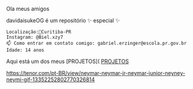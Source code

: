 Ola meus amigos

davidaisukeOG é um repositório ✨ especial ✨

    Localizaçâo:📍Curitiba-PR
    Instagram: @Biel.xzy7
    📫 Como entrar em contato comigo: gabriel.erzinger@escola.pr.gov.br
    Idade: 14 anos

Aqui está um dos meus [PROJETOS]( [PROJETOS](https://editor.p5js.org/davi.gorges/full/qP5ygVvqk)

https://tenor.com/pt-BR/view/neymar-neymar-jr-neymar-junior-neyney-neymi-gif-13352252802770326814
